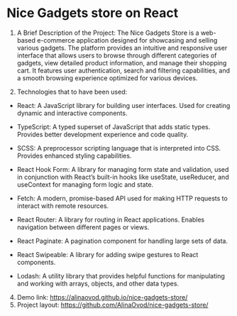 # Nice Gadgets store on React

1. A Brief Description of the Project: The Nice Gadgets Store is a web-based e-commerce application designed for showcasing and selling various gadgets. The platform provides an intuitive and responsive user interface that allows users to browse through different categories of gadgets, view detailed product information, and manage their shopping cart. It features user authentication, search and filtering capabilities, and a smooth browsing experience optimized for various devices.
  
2. Technologies that to have been used:
  - React: A JavaScript library for building user interfaces. Used for creating dynamic and interactive components.
  - TypeScript: A typed superset of JavaScript that adds static types. Provides better development experience and code quality.
  - SCSS: A preprocessor scripting language that is interpreted into CSS. Provides enhanced styling capabilities.
  - React Hook Form: A library for managing form state and validation, used in conjunction with React’s built-in hooks like useState, useReducer, and useContext for managing form logic and state.
  - Fetch: A modern, promise-based API used for making HTTP requests to interact with remote resources.
    
  - React Router: A library for routing in React applications. Enables navigation between different pages or views.
  - React Paginate: A pagination component for handling large sets of data.
  - React Swipeable: A library for adding swipe gestures to React components.
  - Lodash: A utility library that provides helpful functions for manipulating and working with arrays, objects, and other data types.

4. Demo link: https://alinaovod.github.io/nice-gadgets-store/
5. Project layout: https://github.com/AlinaOvod/nice-gadgets-store/
